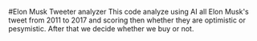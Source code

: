 #Elon Musk Tweeter analyzer
This code analyze using AI all Elon Musk's tweet from 2011 to 2017 and scoring then whether they are optimistic or pesymistic. After that we decide whether we buy or not.
